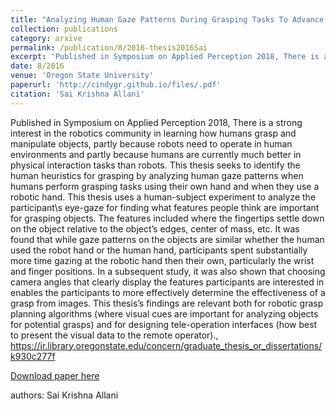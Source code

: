 ```yaml
---
title: "Analyzing Human Gaze Patterns During Grasping Tasks To Advance Robotic Grasping"
collection: publications
category: arxive
permalink: /publication/8/2016-thesis2016Sai
excerpt: 'Published in Symposium on Applied Perception 2018, There is a strong interest in the robotics community in learning how humans grasp and manipulate objects,  partly because robots need to operate in human environments and partly because humans are currently much better in physical interaction tasks than robots. This thesis seeks to identify the human heuristics for grasping by analyzing human gaze patterns when humans perform grasping tasks using their own hand and when they use a robotic hand. This thesis uses a human-subject experiment to analyze the participant\s eye-gaze for finding what features people think are important for grasping objects. The features included where the fingertips settle down on the object relative to the object’s edges,  center of mass,  etc. It was found that while gaze patterns on the objects are similar whether the human used the robot hand or the human hand,  participants spent substantially more time gazing at the robotic hand then their own,  particularly the wrist and finger positions. In a subsequent study,  it was also shown that choosing camera angles that clearly display the features participants are interested in enables the participants to more effectively determine the effectiveness of a grasp from images. This thesis’s findings are relevant both for robotic grasp planning algorithms (where visual cues are important for analyzing objects for potential grasps) and for designing tele-operation interfaces (how best to present the visual data to the remote operator)., https://ir.library.oregonstate.edu/concern/graduate_thesis_or_dissertations/k930c277f, '
date: 8/2016
venue: 'Oregon State University'
paperurl: 'http://cindygr.github.io/files/.pdf'
citation: 'Sai Krishna Allani'
---
```

Published in Symposium on Applied Perception 2018, There is a strong interest in the robotics community in learning how humans grasp and manipulate objects,  partly because robots need to operate in human environments and partly because humans are currently much better in physical interaction tasks than robots. This thesis seeks to identify the human heuristics for grasping by analyzing human gaze patterns when humans perform grasping tasks using their own hand and when they use a robotic hand. This thesis uses a human-subject experiment to analyze the participant\s eye-gaze for finding what features people think are important for grasping objects. The features included where the fingertips settle down on the object relative to the object’s edges,  center of mass,  etc. It was found that while gaze patterns on the objects are similar whether the human used the robot hand or the human hand,  participants spent substantially more time gazing at the robotic hand then their own,  particularly the wrist and finger positions. In a subsequent study,  it was also shown that choosing camera angles that clearly display the features participants are interested in enables the participants to more effectively determine the effectiveness of a grasp from images. This thesis’s findings are relevant both for robotic grasp planning algorithms (where visual cues are important for analyzing objects for potential grasps) and for designing tele-operation interfaces (how best to present the visual data to the remote operator)., https://ir.library.oregonstate.edu/concern/graduate_thesis_or_dissertations/k930c277f

[Download paper here](http://cindygr.github.io/files/.pdf)

authors: Sai Krishna Allani